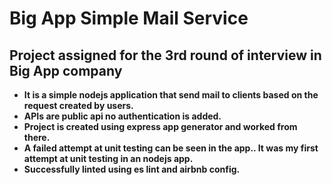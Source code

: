 # Big App Simple Mail Service

## Project assigned for the 3rd round of interview in Big App company

- **It is a simple nodejs application that send mail to clients based on the request created by users.**
- **APIs are public api no authentication is added.**
- **Project is created using express app generator and worked from there.**
- **A failed attempt at unit testing can be seen in the app.. It was my first attempt at unit testing in an nodejs app.**
- **Successfully linted using es lint and airbnb config.**
